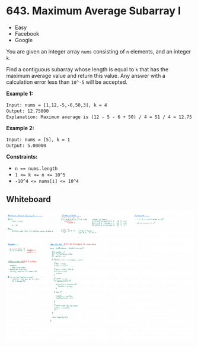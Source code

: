# 643. Maximum Average Subarray I
- Easy
- Facebook
- Google

You are given an integer array `nums` consisting of `n` elements, and an integer
`k`.

Find a contiguous subarray whose length is equal to `k` that has the maximum
average value and return this value. Any answer with a calculation error less
than `10^-5` will be accepted.

**Example 1:**
```
Input: nums = [1,12,-5,-6,50,3], k = 4
Output: 12.75000
Explanation: Maximum average is (12 - 5 - 6 + 50) / 4 = 51 / 4 = 12.75
```

**Example 2:**
```
Input: nums = [5], k = 1
Output: 5.00000
```

**Constraints:**
- `n == nums.length`
- `1 <= k <= n <= 10^5`
- `-10^4 <= nums[i] <= 10^4`

## Whiteboard
![Whiteboard Image][whiteboard-image]

<!-- Refs -->
[whiteboard-image]: whiteboard.jpg
